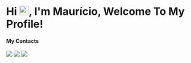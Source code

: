<h1> Hi <img src="https://media.giphy.com/media/hvRJCLFzcasrR4ia7z/giphy.gif" width="25px">, I'm Maurício, Welcome To My Profile!</h1>

#### My Contacts

[<img src="https://img.shields.io/badge/linkedin-%230077B5.svg?&style=for-the-badge&logo=linkedin&logoColor=white" />](https://www.linkedin.com/in/maur%C3%ADcio-j%C3%BAnior-96a466179/) [<img src = "https://img.shields.io/badge/instagram-%23E4405F.svg?&style=for-the-badge&logo=instagram&logoColor=white">](https://www.instagram.com/maurothehealer) [<img src="https://img.shields.io/badge/-mauriciojunior.dev@gmail.com-c14438?style=for-the-badge&logo=gmail&logoColor=white" />](mailto:mauriciojunior.dev@gmail.com)
